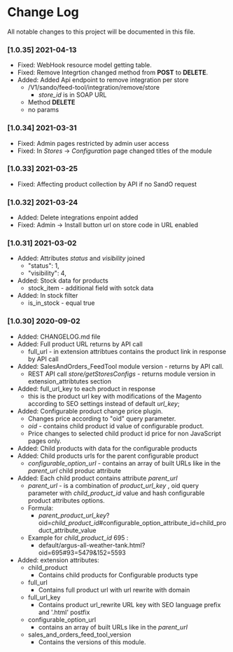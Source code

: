 # Change Log

All notable changes to this project will be documented in this file.

### [1.0.35] 2021-04-13
 * Fixed: WebHook resource model getting table.
 * Fixed: Remove Integrtion changed method from **POST** to **DELETE**.
 * Added: Added Api endpoint to remove integration per store
    - /V1/sando/feed-tool/integration/remove/store
        - *store_id* is in SOAP URL
    - Method **DELETE**
    - no params
    
### [1.0.34] 2021-03-31
 * Fixed: Admin pages restricted by admin user access
 * Fixed: In *Stores* -> *Configuration* page changed titles of the module
### [1.0.33] 2021-03-25
 * Fixed: Affecting product collection by API if no SandO request

### [1.0.32] 2021-03-24
 * Added: Delete integrations enpoint added
 * Fixed: Admin -> Install button url on store code in URL enabled

### [1.0.31] 2021-03-02

  * Added: Attributes *status* and *visibility* joined
      - "status": 1,
      - "visibility": 4,
  * Added: Stock data for products 
      - stock_item - additional field with sotck data
  * Added: In stock filter
      - is_in_stock - equal true
        
### [1.0.30] 2020-09-02

  * Added: CHANGELOG.md file
  * Added: Full product URL returns by API call 
      - full_url - in extension attribtues contains the product link in response by API call 
  * Added: SalesAndOrders_FeedTool module version - returns by API call.
      - REST API call  *store/getStoresConfigs* - returns module version in extension_attribtutes section  
  * Added: full_url_key to each product in response
      - this is the product url key with modifications of the Magento according to SEO settings instead of default *url_key*;
  * Added: Configurable product change price plugin. 
      - Changes price according to "oid" query parameter.
      - *oid* - contains child product id value of configurable product.
      - Price changes to selected child product id price for non JavaScript pages only. 
  * Added: Child products with data for the configurable products
  * Added: Child products urls for the parent configurable product
      - *configurable_option_url*  - contains an array of built URLs like  in the *parent_url* child produc attribute
  * Added: Each child product contains attribute *parent_url* 
      - *parent_url* - is a combination of *product_url_key* , oid query parameter with *child_product_id* value and hash configurable product attributes options.
      - Formula:
          - *parent_product_url_key*?oid=*child_product_id*#configurable_option_attribute_id=child_product_attribute_value   
      - Example for *child_product_id* 695 : 
          - default/argus-all-weather-tank.html?oid=695#93=5479&152=5593
  * Added: extension attributes:
      - child_product
          - Contains child products for Configurable products type 
      - full_url
          - Contains full product url with url rewrite with domain
      - full_url_key
          - Contains product url_rewrite URL key with SEO language prefix and '.html' postfix
     - configurable_option_url
         - contains an array of built URLs like  in the *parent_url*
     - sales_and_orders_feed_tool_version
         - Contains the versions of this module.
     
      
